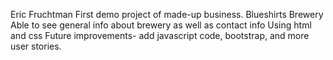 Eric Fruchtman
First demo project of made-up business. Blueshirts Brewery
Able to see general info about brewery as well as contact info
Using html and css
Future improvements- add javascript code, bootstrap, and more user stories.